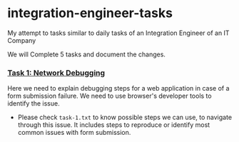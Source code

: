# integration-engineer-tasks
My attempt to tasks similar to daily tasks of an Integration Engineer of an IT Company

We will Complete 5 tasks and document the changes. 

### <ins>Task 1: Network Debugging</ins>
Here we need to explain debugging steps for a web application in case of a form submission failure. 
We need to use browser's developer tools to identify the issue.

- Please check <code>task-1.txt</code> to know possible steps we can use, to navigate through this issue.
It includes steps to reproduce or identify most common issues with form submission. 
